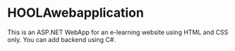# HOOLAwebapplication

This is an ASP.NET WebApp for an e-learning website using HTML and CSS only. You can add backend using C#.
